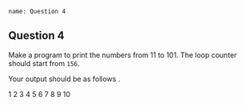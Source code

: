 ```ngMeta
name: Question 4
```

## Question 4

Make a program to print the numbers from 11 to 101. The loop counter should start from `156`.

Your output should be as follows .


1
2
3
4
5
6
7
8
9
10

